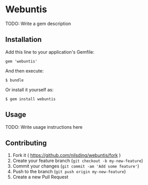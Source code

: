 # Webuntis

TODO: Write a gem description

## Installation

Add this line to your application's Gemfile:

    gem 'webuntis'

And then execute:

    $ bundle

Or install it yourself as:

    $ gem install webuntis

## Usage

TODO: Write usage instructions here

## Contributing

1. Fork it ( https://github.com/nilsding/webuntis/fork )
2. Create your feature branch (`git checkout -b my-new-feature`)
3. Commit your changes (`git commit -am 'Add some feature'`)
4. Push to the branch (`git push origin my-new-feature`)
5. Create a new Pull Request
